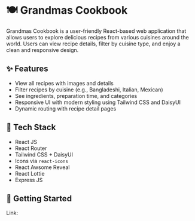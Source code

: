 # 🍽️ Grandmas Cookbook

Grandmas Cookbook is a user-friendly React-based web application that allows users to explore delicious recipes from various cuisines around the world. Users can view recipe details, filter by cuisine type, and enjoy a clean and responsive design.

## ✨ Features

- View all recipes with images and details
- Filter recipes by cuisine (e.g., Bangladeshi, Italian, Mexican)
- See ingredients, preparation time, and categories
- Responsive UI with modern styling using Tailwind CSS and DaisyUI
- Dynamic routing with recipe detail pages

## 🔧 Tech Stack

- React JS
- React Router
- Tailwind CSS + DaisyUI
- Icons via `react-icons`
- React Awsome Reveal
- React Lottie
- Express JS

## 🚀 Getting Started

Link: 
